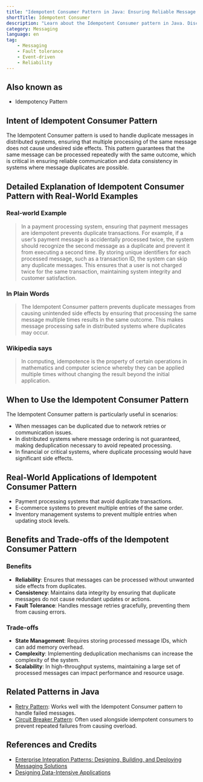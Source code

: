 ```yaml
---
title: "Idempotent Consumer Pattern in Java: Ensuring Reliable Message Processing"
shortTitle: Idempotent Consumer
description: "Learn about the Idempotent Consumer pattern in Java. Discover how it ensures reliable and consistent message processing, even in cases of duplicate messages."
category: Messaging
language: en
tag:
    - Messaging
    - Fault tolerance
    - Event-driven
    - Reliability
---
```


## Also known as

* Idempotency Pattern

## Intent of Idempotent Consumer Pattern

The Idempotent Consumer pattern is used to handle duplicate messages in distributed systems, ensuring that multiple processing of the same message does not cause undesired side effects. This pattern guarantees that the same message can be processed repeatedly with the same outcome, which is critical in ensuring reliable communication and data consistency in systems where message duplicates are possible.

## Detailed Explanation of Idempotent Consumer Pattern with Real-World Examples

### Real-world Example

> In a payment processing system, ensuring that payment messages are idempotent prevents duplicate transactions. For example, if a user’s payment message is accidentally processed twice, the system should recognize the second message as a duplicate and prevent it from executing a second time. By storing unique identifiers for each processed message, such as a transaction ID, the system can skip any duplicate messages. This ensures that a user is not charged twice for the same transaction, maintaining system integrity and customer satisfaction.

### In Plain Words

> The Idempotent Consumer pattern prevents duplicate messages from causing unintended side effects by ensuring that processing the same message multiple times results in the same outcome. This makes message processing safe in distributed systems where duplicates may occur.

### Wikipedia says

> In computing, idempotence is the property of certain operations in mathematics and computer science whereby they can be applied multiple times without changing the result beyond the initial application.

## When to Use the Idempotent Consumer Pattern

The Idempotent Consumer pattern is particularly useful in scenarios:

* When messages can be duplicated due to network retries or communication issues.
* In distributed systems where message ordering is not guaranteed, making deduplication necessary to avoid repeated processing.
* In financial or critical systems, where duplicate processing would have significant side effects.

## Real-World Applications of Idempotent Consumer Pattern

* Payment processing systems that avoid duplicate transactions.
* E-commerce systems to prevent multiple entries of the same order.
* Inventory management systems to prevent multiple entries when updating stock levels.

## Benefits and Trade-offs of the Idempotent Consumer Pattern

### Benefits

* **Reliability**: Ensures that messages can be processed without unwanted side effects from duplicates.
* **Consistency**: Maintains data integrity by ensuring that duplicate messages do not cause redundant updates or actions.
* **Fault Tolerance**: Handles message retries gracefully, preventing them from causing errors.

### Trade-offs

* **State Management**: Requires storing processed message IDs, which can add memory overhead.
* **Complexity**: Implementing deduplication mechanisms can increase the complexity of the system.
* **Scalability**: In high-throughput systems, maintaining a large set of processed messages can impact performance and resource usage.

## Related Patterns in Java

* [Retry Pattern](https://java-design-patterns.com/patterns/retry/): Works well with the Idempotent Consumer pattern to handle failed messages.
* [Circuit Breaker Pattern](https://java-design-patterns.com/patterns/circuitbreaker/): Often used alongside idempotent consumers to prevent repeated failures from causing overload.

## References and Credits

* [Enterprise Integration Patterns: Designing, Building, and Deploying Messaging Solutions](https://amzn.to/4dznP2Y)
* [Designing Data-Intensive Applications](https://amzn.to/3UADv7Q)
